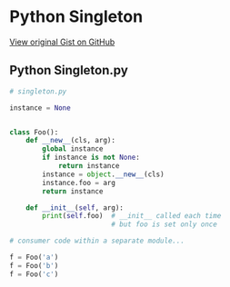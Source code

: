 # Python Singleton

[View original Gist on GitHub](https://gist.github.com/Integralist/59d6a84a7a083a60ebdeceacf6f63cd9)

## Python Singleton.py

```python
# singleton.py

instance = None


class Foo():
    def __new__(cls, arg):
        global instance
        if instance is not None:
            return instance
        instance = object.__new__(cls)
        instance.foo = arg
        return instance

    def __init__(self, arg):
        print(self.foo)  # __init__ called each time
                         # but foo is set only once

# consumer code within a separate module...

f = Foo('a')
f = Foo('b')
f = Foo('c')

```

